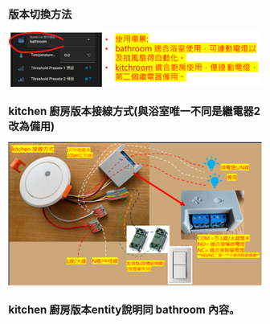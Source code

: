 ## 版本切換方法

![Mosquitto_broker](/auto_space/image/114316.png)

## kitchen 廚房版本接線方式(與浴室唯一不同是繼電器2改為備用)

![Mosquitto_broker](/auto_space/image/110246.png)


## kitchen 廚房版本entity說明同 bathroom 內容。
